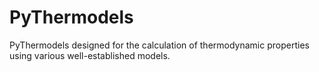 # PyThermodels
PyThermodels designed for the calculation of thermodynamic properties using various well-established models.
